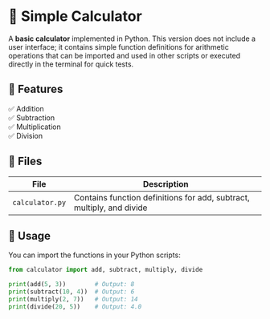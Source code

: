 # 🧮 Simple Calculator

A **basic calculator** implemented in Python. This version does not include a user interface; it contains simple function definitions for arithmetic operations that can be imported and used in other scripts or executed directly in the terminal for quick tests.

## 🚀 Features

✅ Addition  
✅ Subtraction  
✅ Multiplication  
✅ Division

## 📁 Files

| File | Description |
|---|---|
| `calculator.py` | Contains function definitions for add, subtract, multiply, and divide |


## 📝 Usage

You can import the functions in your Python scripts:

```python
from calculator import add, subtract, multiply, divide

print(add(5, 3))        # Output: 8
print(subtract(10, 4))  # Output: 6
print(multiply(2, 7))   # Output: 14
print(divide(20, 5))    # Output: 4.0
```
